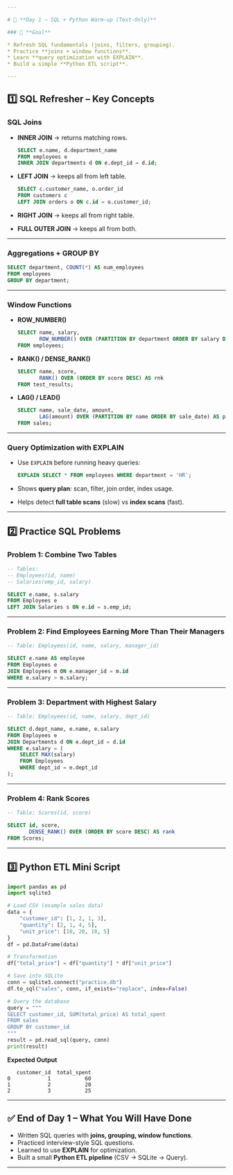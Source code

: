 ```yaml
---

# 📅 **Day 1 – SQL + Python Warm-up (Text-Only)**

### 🎯 **Goal**

* Refresh SQL fundamentals (joins, filters, grouping).
* Practice **joins + window functions**.
* Learn **query optimization with EXPLAIN**.
* Build a simple **Python ETL script**.

---
```


## 1️⃣ SQL Refresher – Key Concepts

### **SQL Joins**

* **INNER JOIN** → returns matching rows.

  ```sql
  SELECT e.name, d.department_name
  FROM employees e
  INNER JOIN departments d ON e.dept_id = d.id;
  ```

* **LEFT JOIN** → keeps all from left table.

  ```sql
  SELECT c.customer_name, o.order_id
  FROM customers c
  LEFT JOIN orders o ON c.id = o.customer_id;
  ```

* **RIGHT JOIN** → keeps all from right table.

* **FULL OUTER JOIN** → keeps all from both.

---

### **Aggregations + GROUP BY**

```sql
SELECT department, COUNT(*) AS num_employees
FROM employees
GROUP BY department;
```

---

### **Window Functions**

* **ROW\_NUMBER()**

  ```sql
  SELECT name, salary,
         ROW_NUMBER() OVER (PARTITION BY department ORDER BY salary DESC) AS rank
  FROM employees;
  ```

* **RANK() / DENSE\_RANK()**

  ```sql
  SELECT name, score,
         RANK() OVER (ORDER BY score DESC) AS rnk
  FROM test_results;
  ```

* **LAG() / LEAD()**

  ```sql
  SELECT name, sale_date, amount,
         LAG(amount) OVER (PARTITION BY name ORDER BY sale_date) AS prev_amount
  FROM sales;
  ```

---

### **Query Optimization with EXPLAIN**

* Use `EXPLAIN` before running heavy queries:

  ```sql
  EXPLAIN SELECT * FROM employees WHERE department = 'HR';
  ```
* Shows **query plan**: scan, filter, join order, index usage.
* Helps detect **full table scans** (slow) vs **index scans** (fast).

---

## 2️⃣ Practice SQL Problems

### **Problem 1: Combine Two Tables**

```sql
-- Tables:
-- Employees(id, name)
-- Salaries(emp_id, salary)

SELECT e.name, s.salary
FROM Employees e
LEFT JOIN Salaries s ON e.id = s.emp_id;
```

---

### **Problem 2: Find Employees Earning More Than Their Managers**

```sql
-- Table: Employees(id, name, salary, manager_id)

SELECT e.name AS employee
FROM Employees e
JOIN Employees m ON e.manager_id = m.id
WHERE e.salary > m.salary;
```

---

### **Problem 3: Department with Highest Salary**

```sql
-- Table: Employees(id, name, salary, dept_id)

SELECT d.dept_name, e.name, e.salary
FROM Employees e
JOIN Departments d ON e.dept_id = d.id
WHERE e.salary = (
    SELECT MAX(salary)
    FROM Employees
    WHERE dept_id = e.dept_id
);
```

---

### **Problem 4: Rank Scores**

```sql
-- Table: Scores(id, score)

SELECT id, score,
       DENSE_RANK() OVER (ORDER BY score DESC) AS rank
FROM Scores;
```

---

## 3️⃣ Python ETL Mini Script

```python
import pandas as pd
import sqlite3

# Load CSV (example sales data)
data = {
    "customer_id": [1, 2, 1, 3],
    "quantity": [2, 1, 4, 5],
    "unit_price": [10, 20, 10, 5]
}
df = pd.DataFrame(data)

# Transformation
df["total_price"] = df["quantity"] * df["unit_price"]

# Save into SQLite
conn = sqlite3.connect("practice.db")
df.to_sql("sales", conn, if_exists="replace", index=False)

# Query the database
query = """
SELECT customer_id, SUM(total_price) AS total_spent
FROM sales
GROUP BY customer_id
"""
result = pd.read_sql(query, conn)
print(result)
```

**Expected Output**

```
   customer_id  total_spent
0            1           60
1            2           20
2            3           25
```

---

## ✅ End of Day 1 – What You Will Have Done

* Written SQL queries with **joins, grouping, window functions**.
* Practiced interview-style SQL questions.
* Learned to use **EXPLAIN** for optimization.
* Built a small **Python ETL pipeline** (CSV → SQLite → Query).

---